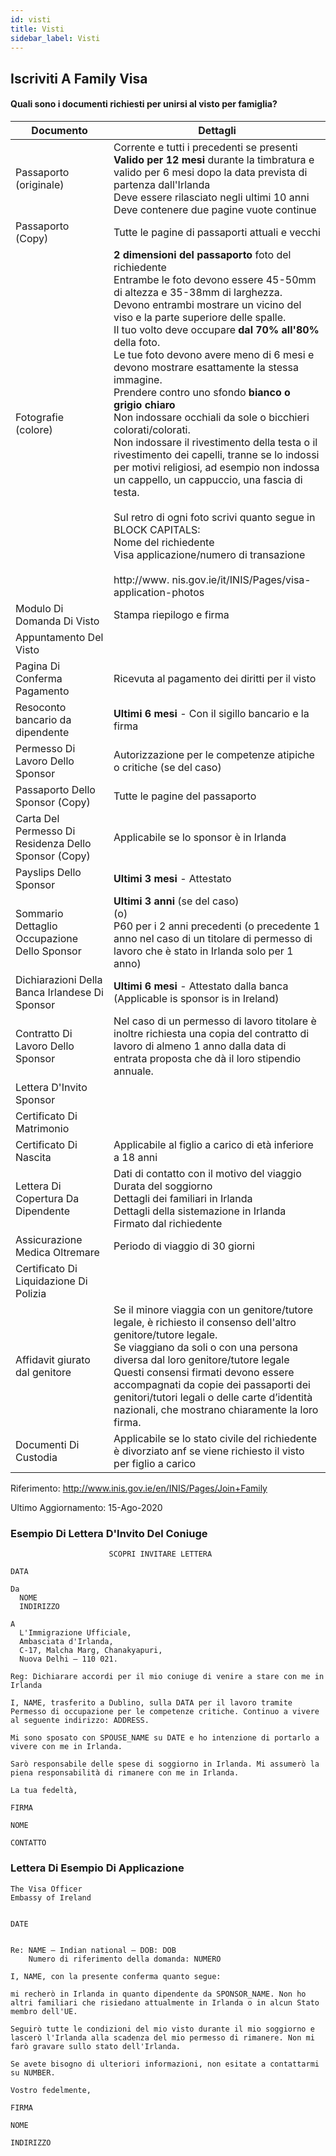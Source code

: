 ```yaml
---
id: visti
title: Visti
sidebar_label: Visti
---
```



## Iscriviti A Family Visa

#### **Quali sono i documenti richiesti per unirsi al visto per famiglia?**

| Documento                                            | Dettagli                                                                                                                                                                                                                                                                                                                                                                                                                                                                                                                                                                                                                                                                                                                                                                                                                                                                                                                                                                                                |
| ---------------------------------------------------- | ------------------------------------------------------------------------------------------------------------------------------------------------------------------------------------------------------------------------------------------------------------------------------------------------------------------------------------------------------------------------------------------------------------------------------------------------------------------------------------------------------------------------------------------------------------------------------------------------------------------------------------------------------------------------------------------------------------------------------------------------------------------------------------------------------------------------------------------------------------------------------------------------------------------------------------------------------------------------------------------------------- |
| Passaporto (originale)                               | Corrente e tutti i precedenti se presenti<br/>**Valido per 12 mesi** durante la timbratura e valido per 6 mesi dopo la data prevista di partenza dall'Irlanda<br/>Deve essere rilasciato negli ultimi 10 anni<br/>Deve contenere due pagine vuote continue                                                                                                                                                                                                                                                                                                                                                                                                                                                                                                                                                                                                                                                                                                                            |
| Passaporto (Copy)                                    | Tutte le pagine di passaporti attuali e vecchi                                                                                                                                                                                                                                                                                                                                                                                                                                                                                                                                                                                                                                                                                                                                                                                                                                                                                                                                                          |
| Fotografie (colore)                                  | **2 dimensioni del passaporto** foto del richiedente<br/>Entrambe le foto devono essere 45-50mm di altezza e 35-38mm di larghezza.<br/>Devono entrambi mostrare un vicino del viso e la parte superiore delle spalle.<br/>Il tuo volto deve occupare **dal 70% all'80%** della foto.<br/>Le tue foto devono avere meno di 6 mesi e devono mostrare esattamente la stessa immagine.<br/>Prendere contro uno sfondo **bianco o grigio chiaro**<br/>Non indossare occhiali da sole o bicchieri colorati/colorati.<br/>Non indossare il rivestimento della testa o il rivestimento dei capelli, tranne se lo indossi per motivi religiosi, ad esempio non indossa un cappello, un cappuccio, una fascia di testa.<br/><br/>Sul retro di ogni foto scrivi quanto segue in BLOCK CAPITALS:<br/>Nome del richiedente</br>Visa applicazione/numero di transazione<br/><br/>http://www. nis.gov.ie/it/INIS/Pages/visa-application-photos |
| Modulo Di Domanda Di Visto                           | Stampa riepilogo e firma                                                                                                                                                                                                                                                                                                                                                                                                                                                                                                                                                                                                                                                                                                                                                                                                                                                                                                                                                                                |
| Appuntamento Del Visto                               |                                                                                                                                                                                                                                                                                                                                                                                                                                                                                                                                                                                                                                                                                                                                                                                                                                                                                                                                                                                                         |
| Pagina Di Conferma Pagamento                         | Ricevuta al pagamento dei diritti per il visto                                                                                                                                                                                                                                                                                                                                                                                                                                                                                                                                                                                                                                                                                                                                                                                                                                                                                                                                                          |
| Resoconto bancario da dipendente                     | **Ultimi 6 mesi** - Con il sigillo bancario e la firma                                                                                                                                                                                                                                                                                                                                                                                                                                                                                                                                                                                                                                                                                                                                                                                                                                                                                                                                                  |
| Permesso Di Lavoro Dello Sponsor                     | Autorizzazione per le competenze atipiche o critiche (se del caso)                                                                                                                                                                                                                                                                                                                                                                                                                                                                                                                                                                                                                                                                                                                                                                                                                                                                                                                                      |
| Passaporto Dello Sponsor (Copy)                      | Tutte le pagine del passaporto                                                                                                                                                                                                                                                                                                                                                                                                                                                                                                                                                                                                                                                                                                                                                                                                                                                                                                                                                                          |
| Carta Del Permesso Di Residenza Dello Sponsor (Copy) | Applicabile se lo sponsor è in Irlanda                                                                                                                                                                                                                                                                                                                                                                                                                                                                                                                                                                                                                                                                                                                                                                                                                                                                                                                                                                  |
| Payslips Dello Sponsor                               | **Ultimi 3 mesi** - Attestato                                                                                                                                                                                                                                                                                                                                                                                                                                                                                                                                                                                                                                                                                                                                                                                                                                                                                                                                                                           |
| Sommario Dettaglio Occupazione Dello Sponsor         | **Ultimi 3 anni** (se del caso) <br/>(o)<br/>P60 per i 2 anni precedenti (o precedente 1 anno nel caso di un titolare di permesso di lavoro che è stato in Irlanda solo per 1 anno)                                                                                                                                                                                                                                                                                                                                                                                                                                                                                                                                                                                                                                                                                                                                                                                                         |
| Dichiarazioni Della Banca Irlandese Di Sponsor       | **Ultimi 6 mesi** - Attestato dalla banca (Applicable is sponsor is in Ireland)                                                                                                                                                                                                                                                                                                                                                                                                                                                                                                                                                                                                                                                                                                                                                                                                                                                                                                                         |
| Contratto Di Lavoro Dello Sponsor                    | Nel caso di un permesso di lavoro titolare è inoltre richiesta una copia del contratto di lavoro di almeno 1 anno dalla data di entrata proposta che dà il loro stipendio annuale.                                                                                                                                                                                                                                                                                                                                                                                                                                                                                                                                                                                                                                                                                                                                                                                                                      |
| Lettera D'Invito Sponsor                             |                                                                                                                                                                                                                                                                                                                                                                                                                                                                                                                                                                                                                                                                                                                                                                                                                                                                                                                                                                                                         |
| Certificato Di Matrimonio                            |                                                                                                                                                                                                                                                                                                                                                                                                                                                                                                                                                                                                                                                                                                                                                                                                                                                                                                                                                                                                         |
| Certificato Di Nascita                               | Applicabile al figlio a carico di età inferiore a 18 anni                                                                                                                                                                                                                                                                                                                                                                                                                                                                                                                                                                                                                                                                                                                                                                                                                                                                                                                                               |
| Lettera Di Copertura Da Dipendente                   | Dati di contatto con il motivo del viaggio<br/>Durata del soggiorno<br/>Dettagli dei familiari in Irlanda<br/>Dettagli della sistemazione in Irlanda<br/>Firmato dal richiedente                                                                                                                                                                                                                                                                                                                                                                                                                                                                                                                                                                                                                                                                                                                                                                                                |
| Assicurazione Medica Oltremare                       | Periodo di viaggio di 30 giorni                                                                                                                                                                                                                                                                                                                                                                                                                                                                                                                                                                                                                                                                                                                                                                                                                                                                                                                                                                         |
| Certificato Di Liquidazione Di Polizia               |                                                                                                                                                                                                                                                                                                                                                                                                                                                                                                                                                                                                                                                                                                                                                                                                                                                                                                                                                                                                         |
| Affidavit giurato dal genitore                       | Se il minore viaggia con un genitore/tutore legale, è richiesto il consenso dell'altro genitore/tutore legale.<br/>Se viaggiano da soli o con una persona diversa dal loro genitore/tutore legale<br/>Questi consensi firmati devono essere accompagnati da copie dei passaporti dei genitori/tutori legali o delle carte d’identità nazionali, che mostrano chiaramente la loro firma.                                                                                                                                                                                                                                                                                                                                                                                                                                                                                                                                                                                                     |
| Documenti Di Custodia                                | Applicabile se lo stato civile del richiedente è divorziato anf se viene richiesto il visto per figlio a carico                                                                                                                                                                                                                                                                                                                                                                                                                                                                                                                                                                                                                                                                                                                                                                                                                                                                                         |

Riferimento: http://www.inis.gov.ie/en/INIS/Pages/Join+Family

Ultimo Aggiornamento: 15-Ago-2020

### Esempio Di Lettera D'Invito Del Coniuge

```text
                      SCOPRI INVITARE LETTERA

DATA

Da
  NOME
  INDIRIZZO

A
  L'Immigrazione Ufficiale,
  Ambasciata d'Irlanda,
  C-17, Malcha Marg, Chanakyapuri,
  Nuova Delhi – 110 021.

Reg: Dichiarare accordi per il mio coniuge di venire a stare con me in Irlanda

I, NAME, trasferito a Dublino, sulla DATA per il lavoro tramite Permesso di occupazione per le competenze critiche. Continuo a vivere al seguente indirizzo: ADDRESS. 

Mi sono sposato con SPOUSE_NAME su DATE e ho intenzione di portarlo a vivere con me in Irlanda.

Sarò responsabile delle spese di soggiorno in Irlanda. Mi assumerò la piena responsabilità di rimanere con me in Irlanda.

La tua fedeltà,

FIRMA

NOME

CONTATTO
```

### Lettera Di Esempio Di Applicazione

```text
The Visa Officer
Embassy of Ireland


DATE


Re: NAME – Indian national – DOB: DOB
    Numero di riferimento della domanda: NUMERO

I, NAME, con la presente conferma quanto segue:

mi recherò in Irlanda in quanto dipendente da SPONSOR_NAME. Non ho altri familiari che risiedano attualmente in Irlanda o in alcun Stato membro dell'UE.

Seguirò tutte le condizioni del mio visto durante il mio soggiorno e lascerò l'Irlanda alla scadenza del mio permesso di rimanere. Non mi farò gravare sullo stato dell'Irlanda. 

Se avete bisogno di ulteriori informazioni, non esitate a contattarmi su NUMBER.

Vostro fedelmente,

FIRMA

NOME

INDIRIZZO
```